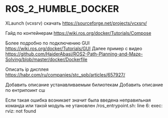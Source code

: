 # ROS_2_HUMBLE_DOCKER



XLaunch (vcxsrv) скачать
https://sourceforge.net/projects/vcxsrv/

Гайд по контейнерам
https://wiki.ros.org/docker/Tutorials/Compose

Более подробно по подключению GUI
https://wiki.ros.org/docker/Tutorials/GUI
Далее пример с видео
https://github.com/HaiderAbasi/ROS2-Path-Planning-and-Maze-Solving/blob/master/docker/Dockerfile

Описать ip дисплея
https://habr.com/ru/companies/stc_spb/articles/657927/

Добавить описание устанавливаемым билиотекам
Добавить описание по ентрипоинт сш

Если такая ошибка возникает значит была введена неправильная команда или такой модуль не утановлен
/ros_entrypoint.sh: line 6: exec: rviz: not found